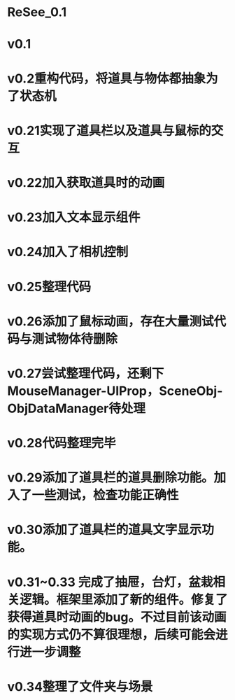 # ReSee_0.1
# v0.1
# v0.2重构代码，将道具与物体都抽象为了状态机
# v0.21实现了道具栏以及道具与鼠标的交互
# v0.22加入获取道具时的动画
# v0.23加入文本显示组件
# v0.24加入了相机控制
# v0.25整理代码
# v0.26添加了鼠标动画，存在大量测试代码与测试物体待删除
# v0.27尝试整理代码，还剩下MouseManager-UIProp，SceneObj-ObjDataManager待处理
# v0.28代码整理完毕
# v0.29添加了道具栏的道具删除功能。加入了一些测试，检查功能正确性
# v0.30添加了道具栏的道具文字显示功能。
# v0.31~0.33 完成了抽屉，台灯，盆栽相关逻辑。框架里添加了新的组件。修复了获得道具时动画的bug。不过目前该动画的实现方式仍不算很理想，后续可能会进行进一步调整
# v0.34整理了文件夹与场景